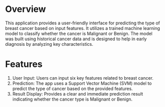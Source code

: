 # Overview
This application provides a user-friendly interface for predicting the type of breast cancer based on input features. It utilizes a trained machine learning model to classify whether the cancer is Malignant or Benign. The model was built using historical cancer data and is designed to help in early diagnosis by analyzing key characteristics.

# Features
1. User Input: Users can input six key features related to breast cancer.
2. Prediction: The app uses a Support Vector Machine (SVM) model to predict the type of cancer based on the provided features.
3. Result Display: Provides a clear and immediate prediction result indicating whether the cancer type is Malignant or Benign.
